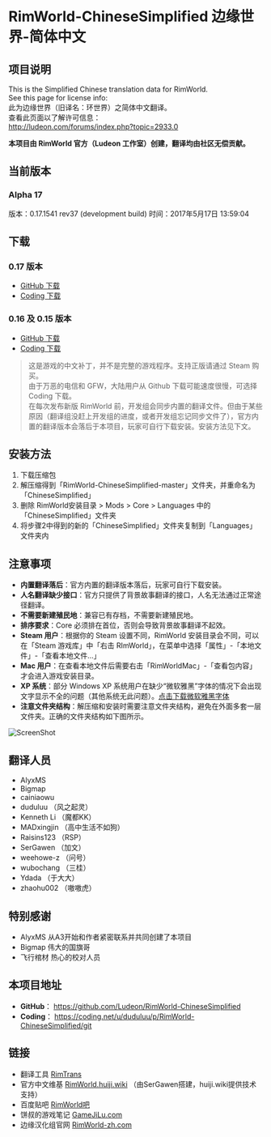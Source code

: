 
# RimWorld-ChineseSimplified 边缘世界-简体中文


## 项目说明

This is the Simplified Chinese translation data for RimWorld.  
See this page for license info:  
此为边缘世界（旧译名：环世界）之简体中文翻译。  
查看此页面以了解许可信息：  
http://ludeon.com/forums/index.php?topic=2933.0

**本项目由 RimWorld 官方（Ludeon 工作室）创建，翻译均由社区无偿贡献。**


## 当前版本

### Alpha 17

版本：0.17.1541 rev37 (development build)
时间：2017年5月17日 13:59:04

## 下载

### 0.17 版本
* [GitHub 下载](https://github.com/Ludeon/RimWorld-ChineseSimplified/archive/master.zip)
* [Coding 下载](https://coding.net/u/duduluu/p/RimWorld-ChineseSimplified/git/archive/master)

### 0.16 及 0.15 版本
* [GitHub 下载](https://github.com/Ludeon/RimWorld-ChineseSimplified/releases)
* [Coding 下载](https://coding.net/u/duduluu/p/RimWorld-ChineseSimplified/git/tags)

> 这是游戏的中文补丁，并不是完整的游戏程序。支持正版请通过 Steam 购买。  
> 由于万恶的电信和 GFW，大陆用户从 Github 下载可能速度很慢，可选择 Coding 下载。  
> 在每次发布新版 RimWorld 前，开发组会同步内置的翻译文件。但由于某些原因（翻译组没赶上开发组的进度，或者开发组忘记同步文件了），官方内置的翻译版本会落后于本项目，玩家可自行下载安装。安装方法见下文。  


## 安装方法

1. 下载压缩包
2. 解压缩得到「RimWorld-ChineseSimplified-master」文件夹，并重命名为「ChineseSimplified」
3. 删除 RimWorld安装目录 > Mods > Core > Languages 中的「ChineseSimplified」文件夹
4. 将步骤2中得到的新的「ChineseSimplified」文件夹复制到「Languages」文件夹内


## 注意事项

* **内置翻译落后**：官方内置的翻译版本落后，玩家可自行下载安装。
* **人名翻译缺少接口**：官方只提供了背景故事翻译的接口，人名无法通过正常途径翻译。
* **不需要新建殖民地**：兼容已有存档，不需要新建殖民地。
* **排序要求**：Core 必须排在首位，否则会导致背景故事翻译不起效。
* **Steam 用户**：根据你的 Steam 设置不同，RimWorld 安装目录会不同，可以在「Steam 游戏库」中「右击 RImWorld」，在菜单中选择「属性」-「本地文件」-「查看本地文件...」
* **Mac 用户**：在查看本地文件后需要右击「RimWorldMac」-「查看包内容」才会进入游戏安装目录。
* **XP 系统**：部分 Windows XP 系统用户在缺少“微软雅黑”字体的情况下会出现文字显示不全的问题（其他系统无此问题）。[点击下载微软雅黑字体](http://pan.baidu.com/s/1gf41ZaV)
* **注意文件夹结构**：解压缩和安装时需要注意文件夹结构，避免在外面多套一层文件夹。正确的文件夹结构如下图所示。

![ScreenShot](http://ww2.sinaimg.cn/large/a15b4afegy1fdup08nszpj20ov05dq3o)


## 翻译人员

* AlyxMS
* Bigmap
* cainiaowu
* duduluu （风之起灵）
* Kenneth Li （魔都KK）
* MADxingjin （高中生活不如狗）
* Raisins123 （RSP）
* SerGawen （加文）
* weehowe-z （问号）
* wubochang （三桂）
* Ydada （于大大）
* zhaohu002 （嗷嗷虎）


## 特别感谢

* AlyxMS 从A3开始和作者紧密联系并共同创建了本项目
* Bigmap 伟大的国旗哥
* 飞行棺材 热心的校对人员


## 本项目地址

* **GitHub**： https://github.com/Ludeon/RimWorld-ChineseSimplified
* **Coding**： https://coding.net/u/duduluu/p/RimWorld-ChineseSimplified/git


## 链接

* 翻译工具 [RimTrans](https://github.com/duduluu/RimTrans)
* 官方中文维基 [RimWorld.huiji.wiki](http://rimworld.huiji.wiki/) （由SerGawen搭建，huiji.wiki提供技术支持）
* 百度贴吧 [RimWorld吧](http://tieba.baidu.com/f?kw=rimworld)
* 饼叔的游戏笔记 [GameJiLu.com](http://www.gamejilu.com/category/project/rimworld/)
* 边缘汉化组官网 [RimWorld-zh.com](http://rimworld-zh.com/)

